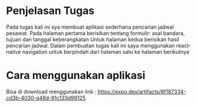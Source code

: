 # Penjelasan Tugas
Pada tugas kali ini sya membuat aplikasi sederhana pencarian jadwal pesawat. Pada halaman pertama berisikan tentang formulir: asal bandara, tujuan dan tanggal keberangkatan
Untuk halaman kedua berisikan hasil pencarian jadwal. Dalam pembuatan tugas kali ini saya menggunakan react-native navigation untuk berpindah dari halaman satu ke halaman berikutnya

# Cara menggunakan aplikasi
Bisa di download menggunakan link : https://expo.dev/artifacts/8f187334-cd3b-4030-a48d-91c133d99125
